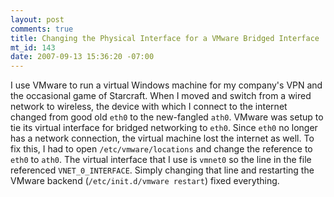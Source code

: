 ```yaml
--- 
layout: post
comments: true
title: Changing the Physical Interface for a VMware Bridged Interface
mt_id: 143
date: 2007-09-13 15:36:20 -07:00
---
```

I use VMware to run a virtual Windows machine for my company's VPN and the occasional game of Starcraft.  When I moved and switch from a wired network to wireless, the device with which I connect to the internet changed from good old `eth0` to the new-fangled `ath0`.  VMware was setup to tie its virtual interface for bridged networking to `eth0`.  Since `eth0` no longer has a network connection, the virtual machine lost the internet as well.  To fix this, I had to open `/etc/vmware/locations` and change the reference to `eth0` to `ath0`.  The virtual interface that I use is `vmnet0` so the line in the file referenced `VNET_0_INTERFACE`.  Simply changing that line and restarting the VMware backend (`/etc/init.d/vmware restart`) fixed everything.
